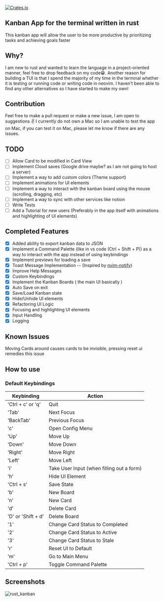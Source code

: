 [![Crates.io](https://img.shields.io/crates/v/rust-kanban.svg)](https://crates.io/crates/rust-kanban)
## Kanban App for the terminal written in rust
  This kanban app will allow the user to be more productive by prioritizing tasks and achieving goals faster
## Why?
  I am new to rust and wanted to learn the language in a project-oriented manner, feel free to drop feedback on my code😁. Another reason for building a TUI is that I spend the majority of my time in the terminal whether it is testing or running code or writing code in neovim. I haven't been able to find any other alternatives so I have started to make my own!
## Contribution
  Feel free to make a pull request or make a new issue, I am open to suggestions ✌️
  I currently do not own a Mac so I am unable to test the app on Mac, if you can test it on Mac, please let me know if there are any issues.
## TODO
- [ ] Allow Card to be modified in Card View
- [ ] Implement Cloud saves (Google drive maybe? as I am not going to host a server)
- [ ] Implement a way to add custom colors (Theme support)
- [ ] Implement animations for UI elements
- [ ] Implement a way to interact with the kanban board using the mouse (scrolling, dragging, etc)
- [ ] Implement a way to sync with other services like notion
- [ ] Write Tests
- [ ] Add a Tutorial for new users (Preferably in the app itself with animations and highlighting of UI elements)
## Completed Features
- [x] Added ability to export kanban data to JSON
- [x] Implement a Command Palette (like in vs code (Ctrl + Shift + P)) as a way to interact with the app instead of using keybindings
- [x] Implement previews for loading a save
- [x] Toast Message Implementation -- (Inspired by [nvim-notify](https://github.com/rcarriga/nvim-notify))
- [x] Improve Help Messages
- [x] Custom Keybindings
- [x] Implement the Kanban Boards ( the main UI basically )
- [x] Auto Save on exit
- [x] Save/Load Kanban state
- [x] Hide/Unhide UI elements
- [x] Refactoring UI Logic
- [x] Focusing and highlighting UI elements
- [x] Input Handling
- [x] Logging
  
## Known Issues
Moving Cards around causes cards to be invisible, pressing reset ui remedies this issue

## How to use
### Default Keybindings

| Keybinding         | Action                                    |
| ------------------ | ---------------------------               |
| 'Ctrl + c' or 'q'  | Quit                                      |
| 'Tab'              | Next Focus                                |
| 'BackTab'          | Previous Focus                            |
| 'c'                | Open Config Menu                          |
| 'Up'               | Move Up                                   |
| 'Down'             | Move Down                                 |
| 'Right'            | Move Right                                |
| 'Left'             | Move Left                                 |
| 'i'                | Take User Input (when filling out a form) |
| 'h'                | Hide UI Element                           |
| 'Ctrl + s'         | Save State                                |
| 'b'                | New Board                                 |
| 'n'                | New Card                                  |
| 'd'                | Delete Card                               |
| 'D' or 'Shift + d' | Delete Board                              |
| '1'                | Change Card Status to Completed           |
| '2'                | Change Card Status to Active              |
| '3'                | Change Card Status to Stale               |
| 'r'                | Reset UI to Default                       |
| 'm'                | Go to Main Menu                           |
| 'Ctrl + p'         | Toggle Command Palette                    |



## Screenshots
![rust_kanban](https://user-images.githubusercontent.com/66156000/206888828-5f9678e6-eaf1-4389-9e85-c65797e2f204.png)
